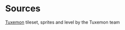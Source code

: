 # Sources

[Tuxemon](https://github.com/Tuxemon/Tuxemon) tileset, sprites and level by the Tuxemon team
